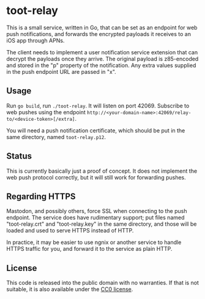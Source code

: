 # toot-relay #

This is a small service, written in Go, that can be set as an endpoint for web
push notifications, and forwards the encrypted payloads it receives to an iOS
app through APNs.

The client needs to implement a user notification service extension that can
decrypt the payloads once they arrive. The original payload is z85-encoded and
stored in the "p" property of the notification. Any extra values supplied in the
push endpoint URL are passed in "x".

## Usage ##

Run `go build`, run `./toot-relay`. It will listen on port 42069. Subscribe to web
pushes using the endpoint `http://<your-domain-name>:42069/relay-to/<device-token>[/extra]`.

You will need a push notification certificate, which should be put in the same
directory, named `toot-relay.p12`.

## Status ##

This is currently basically just a proof of concept. It does not implement the
web push protocol correctly, but it will still work for forwarding pushes.

## Regarding HTTPS ##

Mastodon, and possibly others, force SSL when connecting to the push endpoint.
The service does have rudimentary support; put files named "toot-relay.crt" and
"toot-relay.key" in the same directory, and those will be loaded and used to
serve HTTPS instead of HTTP.

In practice, it may be easier to use ngnix or another service to handle HTTPS
traffic for you, and forward it to the service as plain HTTP.

## License ##

This code is released into the public domain with no warranties. If that is not
suitable, it is also available under the
[CC0 license](http://creativecommons.org/publicdomain/zero/1.0/).


